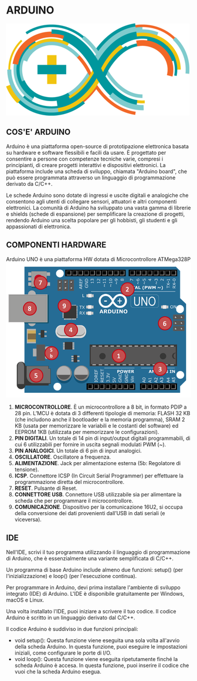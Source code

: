 # ARDUINO

![LOGO](./img/logo.png)

## COS'E' ARDUINO

Arduino è una piattaforma open-source di prototipazione elettronica basata su hardware e software flessibili e facili da usare. È progettato per consentire a persone con competenze tecniche varie, compresi i principianti, di creare progetti interattivi e dispositivi elettronici. La piattaforma include una scheda di sviluppo, chiamata "Arduino board", che può essere programmata attraverso un linguaggio di programmazione derivato da C/C++.

Le schede Arduino sono dotate di ingressi e uscite digitali e analogiche che consentono agli utenti di collegare sensori, attuatori e altri componenti elettronici. La comunità di Arduino ha sviluppato una vasta gamma di librerie e shields (schede di espansione) per semplificare la creazione di progetti, rendendo Arduino una scelta popolare per gli hobbisti, gli studenti e gli appassionati di elettronica.



## COMPONENTI HARDWARE
Arduino UNO è una piattaforma HW dotata di Microcontrollore ATMega328P
![UNO_datasheet](./img/datasheet.png)

1. **MICROCONTROLLORE**. È un microcontrollore a 8 bit, in formato PDIP a 28 pin. L’MCU è dotata di 3 differenti tipologie di memoria: FLASH 32 KB (che includono anche il bootloader e la memoria programma), SRAM 2 KB (usata per memorizzare le variabili e le costanti del software) ed EEPROM 1KB (utilizzata per memorizzare le configurazioni).
2. **PIN DIGITALI**. Un totale di 14 pin di input/output digitali programmabili, di cui 6 utilizzabili per fornire in uscita segnali modulati PWM (~).
3. **PIN ANALOGICI**. Un totale di 6 pin di input analogici.
4. **OSCILLATORE**. Oscillatore a frequenza.
5. **ALIMENTAZIONE**. Jack per alimentazione esterna (5b: Regolatore di tensione).
6. **ICSP**. Connettore ICSP (In Circuit Serial Programmer) per effettuare la programmazione diretta del microcontrollore.
7. **RESET**. Pulsante di Reset.
8. **CONNETTORE USB**. Connettore USB utilizzabile sia per alimentare la scheda che per programmare il microcontrollore.
9. **COMUNICAZIONE**. Dispositivo per la comunicazione 16U2, si occupa della conversione dei dati provenienti dall’USB in dati seriali (e viceversa).


## IDE

Nell'IDE, scrivi il tuo programma utilizzando il linguaggio di programmazione di Arduino, che è essenzialmente una variante semplificata di C/C++.

Un programma di base Arduino include almeno due funzioni: setup() (per l'inizializzazione) e loop() (per l'esecuzione continua).


Per programmare in Arduino, devi prima installare l'ambiente di sviluppo integrato (IDE) di Arduino. L'IDE è disponibile gratuitamente per Windows, macOS e Linux.



Una volta installato l'IDE, puoi iniziare a scrivere il tuo codice. Il codice Arduino è scritto in un linguaggio derivato dal C/C++.

Il codice Arduino è suddiviso in due funzioni principali:

* void setup(): Questa funzione viene eseguita una sola volta all'avvio della scheda Arduino. In questa funzione, puoi eseguire le impostazioni iniziali, come configurare le porte di I/O.
* void loop(): Questa funzione viene eseguita ripetutamente finché la scheda Arduino è accesa. In questa funzione, puoi inserire il codice che vuoi che la scheda Arduino esegua.

